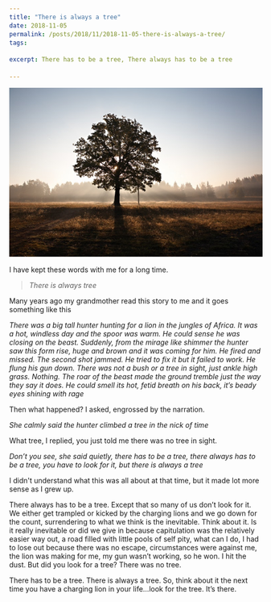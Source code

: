 ```yaml
---
title: "There is always a tree"
date: 2018-11-05
permalink: /posts/2018/11/2018-11-05-there-is-always-a-tree/
tags:
 
excerpt: There has to be a tree, There always has to be a tree

---
```


![There is always a tree](/images/tree.jpg "there has to be a tree, there always has to be a tree")

I have kept these words with me for a long time.

>*There is always tree*

Many years ago my grandmother read this story to me and it goes something like this

*There was a big tall hunter hunting for a lion in the jungles of Africa.  It was a hot, windless day and the spoor was warm. He could sense he was closing on the beast. Suddenly, from the mirage like shimmer the hunter saw this form rise, huge and brown and it was coming for him. He fired and missed. The second shot jammed. He tried to fix it but it failed to work. He flung his gun down. There was not a bush or a tree in sight, just ankle high grass. Nothing. The roar of the beast made the ground tremble just the way they say it does. He could smell its hot, fetid breath on his back, it’s beady eyes shining with rage*

Then what happened? I asked, engrossed by the narration.

*She calmly said the hunter climbed a tree in the nick of time*

What tree, I replied, you just told me there was no tree in sight.

*Don’t you see, she said quietly, there has to be a tree, there always has to be a tree, you have to look for it, but there is always a tree*

I didn't understand what this was all about at that time, but it made lot more sense as I grew up.

There always has to be a tree. Except that so many of us don’t look for it. We either get trampled or kicked by the charging lions and we go down for the count, surrendering to what we think is the inevitable. Think about it. Is it really inevitable or did we give in because capitulation was the relatively easier way out, a road filled with little pools of self pity, what can I do, I had to lose out because there was no escape, circumstances were against me, the lion was making for me, my gun wasn’t working, so he won. I hit the dust. But did you look for a tree? There was no tree. 

There has to be a tree. There is always a tree. So, think about it the next time you have a charging lion in your life…look for the tree. It’s there.

